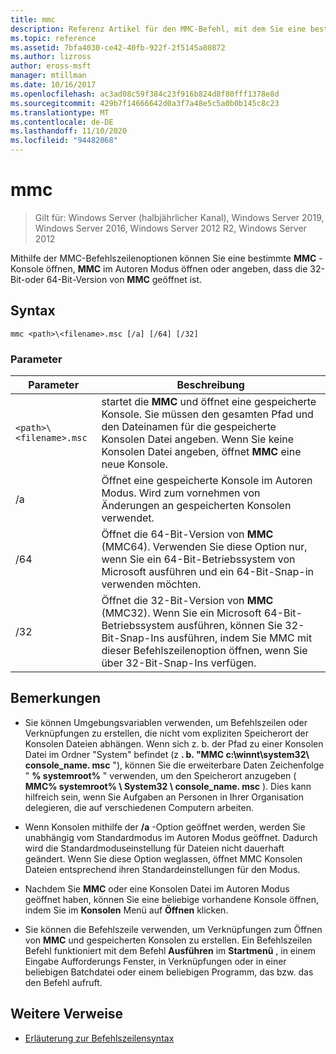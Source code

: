 ```yaml
---
title: mmc
description: Referenz Artikel für den MMC-Befehl, mit dem Sie eine bestimmte MMC-Konsole öffnen, MMC im Autoren Modus öffnen oder angeben können, um die 32-Bit-oder 64-Bit-Version von MMC zu öffnen.
ms.topic: reference
ms.assetid: 7bfa4030-ce42-40fb-922f-2f5145a80872
ms.author: lizross
author: eross-msft
manager: mtillman
ms.date: 10/16/2017
ms.openlocfilehash: ac3ad08c59f384c23f916b824d8f80fff1378e8d
ms.sourcegitcommit: 429b7f14666642d0a3f7a48e5c5a0b0b145c8c23
ms.translationtype: MT
ms.contentlocale: de-DE
ms.lasthandoff: 11/10/2020
ms.locfileid: "94482068"
---
```

# <a name="mmc"></a>mmc

> Gilt für: Windows Server (halbjährlicher Kanal), Windows Server 2019, Windows Server 2016, Windows Server 2012 R2, Windows Server 2012

Mithilfe der MMC-Befehlszeilenoptionen können Sie eine bestimmte **MMC** -Konsole öffnen, **MMC** im Autoren Modus öffnen oder angeben, dass die 32-Bit-oder 64-Bit-Version von **MMC** geöffnet ist.

## <a name="syntax"></a>Syntax

```
mmc <path>\<filename>.msc [/a] [/64] [/32]
```

### <a name="parameters"></a>Parameter

| Parameter | Beschreibung |
| --------- | ----------- |
| `<path>\<filename>.msc` | startet die **MMC** und öffnet eine gespeicherte Konsole. Sie müssen den gesamten Pfad und den Dateinamen für die gespeicherte Konsolen Datei angeben. Wenn Sie keine Konsolen Datei angeben, öffnet **MMC** eine neue Konsole. |
| /a | Öffnet eine gespeicherte Konsole im Autoren Modus.  Wird zum vornehmen von Änderungen an gespeicherten Konsolen verwendet. |
| /64 | Öffnet die 64-Bit-Version von **MMC** (MMC64). Verwenden Sie diese Option nur, wenn Sie ein 64-Bit-Betriebssystem von Microsoft ausführen und ein 64-Bit-Snap-in verwenden möchten. |
| /32 | Öffnet die 32-Bit-Version von **MMC** (MMC32). Wenn Sie ein Microsoft 64-Bit-Betriebssystem ausführen, können Sie 32-Bit-Snap-Ins ausführen, indem Sie MMC mit dieser Befehlszeilenoption öffnen, wenn Sie über 32-Bit-Snap-Ins verfügen. |

## <a name="remarks"></a>Bemerkungen

- Sie können Umgebungsvariablen verwenden, um Befehlszeilen oder Verknüpfungen zu erstellen, die nicht vom expliziten Speicherort der Konsolen Dateien abhängen. Wenn sich z. b. der Pfad zu einer Konsolen Datei im Ordner "System" befindet (z **. b. "MMC c:\winnt\system32\ console_name. msc** "), können Sie die erweiterbare Daten Zeichenfolge " **% systemroot%** " verwenden, um den Speicherort anzugeben ( **MMC% systemroot% \ System32 \ console_name. msc** ). Dies kann hilfreich sein, wenn Sie Aufgaben an Personen in Ihrer Organisation delegieren, die auf verschiedenen Computern arbeiten.

- Wenn Konsolen mithilfe der **/a** -Option geöffnet werden, werden Sie unabhängig vom Standardmodus im Autoren Modus geöffnet. Dadurch wird die Standardmoduseinstellung für Dateien nicht dauerhaft geändert. Wenn Sie diese Option weglassen, öffnet MMC Konsolen Dateien entsprechend ihren Standardeinstellungen für den Modus.

- Nachdem Sie **MMC** oder eine Konsolen Datei im Autoren Modus geöffnet haben, können Sie eine beliebige vorhandene Konsole öffnen, indem Sie im **Konsolen** Menü auf **Öffnen** klicken.

- Sie können die Befehlszeile verwenden, um Verknüpfungen zum Öffnen von **MMC** und gespeicherten Konsolen zu erstellen. Ein Befehlszeilen Befehl funktioniert mit dem Befehl **Ausführen** im **Startmenü** , in einem Eingabe Aufforderungs Fenster, in Verknüpfungen oder in einer beliebigen Batchdatei oder einem beliebigen Programm, das bzw. das den Befehl aufruft.

## <a name="additional-references"></a>Weitere Verweise

- [Erläuterung zur Befehlszeilensyntax](command-line-syntax-key.md)
